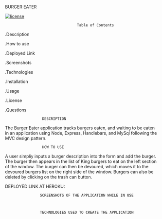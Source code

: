 # 
BURGER EATER 

[![license](https://img.shields.io/github/license/DAVFoundation/captain-n3m0.svg?style=flat-square)](https://github.com/DAVFoundation/captain-n3m0/blob/master/LICENSE)

                                     Table of Contents
.Description

.How to use

.Deployed Link

.Screenshots

.Technologies

.Installation

.Usage

.License

.Questions

                     DESCRIPTION

  The Burger Eater application tracks burgers eaten, and waiting to be eaten in an application using Node, Express, Handlebars, and MySql following the MVC design pattern. 

                     HOW TO USE

  A user simpliy inputs a burger description into the form and add the burger. The burger then appears in the list of King burgers to eat on the left section of the window. 
  The burger can then be devoured, which moves it to the devoured burgers list on the right side of the window. Burgers can also be deleted by clicking on the trash can button. 

 DEPLOYED LINK AT HEROKU:

                    SCREENSHOTS OF THE APPLICATION WHILE IN USE 



                    TECHNOLOGIES USED TO CREATE THE APPLICATION    

